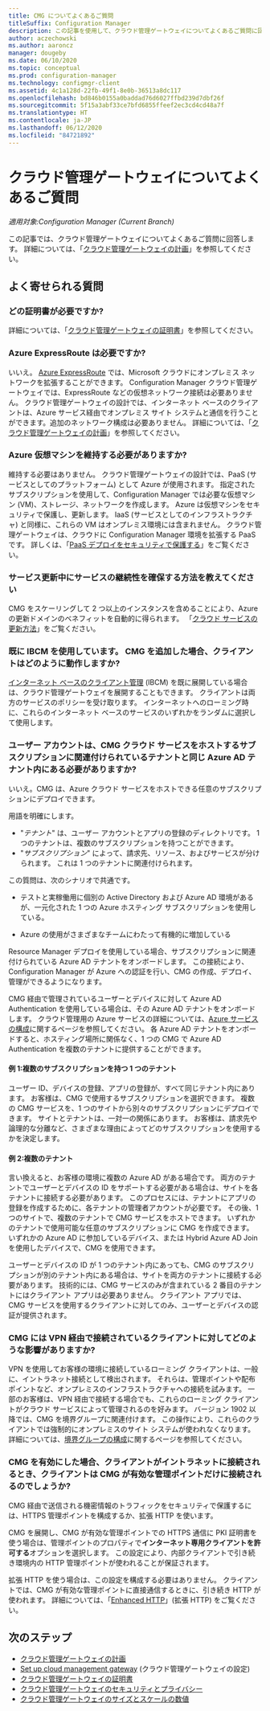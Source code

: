 ```yaml
---
title: CMG についてよくあるご質問
titleSuffix: Configuration Manager
description: この記事を使用して、クラウド管理ゲートウェイについてよくあるご質問に回答します。
author: aczechowski
ms.author: aaroncz
manager: dougeby
ms.date: 06/10/2020
ms.topic: conceptual
ms.prod: configuration-manager
ms.technology: configmgr-client
ms.assetid: 4c1a128d-22fb-49f1-8e0b-36513a8dc117
ms.openlocfilehash: bd846b0155a0baddad76d6027ffbd239d7dbf26f
ms.sourcegitcommit: 5f15a3abf33ce7bfd6855ffeef2ec3cd4cd48a7f
ms.translationtype: HT
ms.contentlocale: ja-JP
ms.lasthandoff: 06/12/2020
ms.locfileid: "84721892"
---
```

# <a name="frequently-asked-questions-about-the-cloud-management-gateway"></a>クラウド管理ゲートウェイについてよくあるご質問

*適用対象:Configuration Manager (Current Branch)*

この記事では、クラウド管理ゲートウェイについてよくあるご質問に回答します。 詳細については、「[クラウド管理ゲートウェイの計画](plan-cloud-management-gateway.md)」を参照してください。

## <a name="frequently-asked-questions"></a>よく寄せられる質問

### <a name="what-certificates-do-i-need"></a>どの証明書が必要ですか?

詳細については、「[クラウド管理ゲートウェイの証明書](certificates-for-cloud-management-gateway.md)」を参照してください。

### <a name="do-i-need-azure-expressroute"></a>Azure ExpressRoute は必要ですか?

いいえ。 [Azure ExpressRoute](/azure/expressroute/expressroute-introduction) では、Microsoft クラウドにオンプレミス ネットワークを拡張することができます。 Configuration Manager クラウド管理ゲートウェイでは、ExpressRoute などの仮想ネットワーク接続は必要ありません。 クラウド管理ゲートウェイの設計では、インターネット ベースのクライアントは、Azure サービス経由でオンプレミス サイト システムと通信を行うことができます。追加のネットワーク構成は必要ありません。 詳細については、「[クラウド管理ゲートウェイの計画](plan-cloud-management-gateway.md)」を参照してください。

<!-- SCCMDocs#1659 -->

### <a name="do-i-need-to-maintain-the-azure-virtual-machines"></a>Azure 仮想マシンを維持する必要がありますか?

維持する必要はありません。 クラウド管理ゲートウェイの設計では、PaaS (サービスとしてのプラットフォーム) として Azure が使用されます。 指定されたサブスクリプションを使用して、Configuration Manager では必要な仮想マシン (VM)、ストレージ、ネットワークを作成します。 Azure は仮想マシンをセキュリティで保護し、更新します。 IaaS (サービスとしてのインフラストラクチャ) と同様に、これらの VM はオンプレミス環境には含まれません。 クラウド管理ゲートウェイは、クラウドに Configuration Manager 環境を拡張する PaaS です。 詳しくは、「[PaaS デプロイをセキュリティで保護する](/azure/security/security-paas-deployments)」をご覧ください。

### <a name="how-can-i-ensure-service-continuity-during-service-updates"></a>サービス更新中にサービスの継続性を確保する方法を教えてください

CMG をスケーリングして 2 つ以上のインスタンスを含めることにより、Azure の更新ドメインのベネフィットを自動的に得られます。 「[クラウド サービスの更新方法](/azure/cloud-services/cloud-services-update-azure-service)」をご覧ください。

### <a name="im-already-using-ibcm-if-i-add-cmg-how-do-clients-behave"></a>既に IBCM を使用しています。 CMG を追加した場合、クライアントはどのように動作しますか?

[インターネット ベースのクライアント管理](../plan-internet-based-client-management.md) (IBCM) を既に展開している場合は、クラウド管理ゲートウェイを展開することもできます。 クライアントは両方のサービスのポリシーを受け取ります。 インターネットへのローミング時に、これらのインターネット ベースのサービスのいずれかをランダムに選択して使用します。

### <a name="do-the-user-accounts-have-to-be-in-the-same-azure-ad-tenant-as-the-tenant-associated-with-the-subscription-that-hosts-the-cmg-cloud-service"></a><a name="bkmk_tenant"></a> ユーザー アカウントは、CMG クラウド サービスをホストするサブスクリプションに関連付けられているテナントと同じ Azure AD テナント内にある必要がありますか?
<!--SCCMDocs-pr issue #2873-->
いいえ。CMG は、Azure クラウド サービスをホストできる任意のサブスクリプションにデプロイできます。

用語を明確にします。

- "_テナント_" は、ユーザー アカウントとアプリの登録のディレクトリです。 1 つのテナントは、複数のサブスクリプションを持つことができます。
- "_サブスクリプション_" によって、請求先、リソース、およびサービスが分けられます。 これは 1 つのテナントに関連付けられます。

この質問は、次のシナリオで共通です。  

- テストと実稼働用に個別の Active Directory および Azure AD 環境があるが、一元化された 1 つの Azure ホスティング サブスクリプションを使用している。

- Azure の使用がさまざまなチームにわたって有機的に増加している

Resource Manager デプロイを使用している場合、サブスクリプションに関連付けられている Azure AD テナントをオンボードします。 この接続により、Configuration Manager が Azure への認証を行い、CMG の作成、デプロイ、管理ができるようになります。  

CMG 経由で管理されているユーザーとデバイスに対して Azure AD Authentication を使用している場合は、その Azure AD テナントをオンボードします。 クラウド管理用の Azure サービスの詳細については、[Azure サービスの構成](../../../servers/deploy/configure/azure-services-wizard.md)に関するページを参照してください。 各 Azure AD テナントをオンボードすると、ホスティング場所に関係なく、1 つの CMG で Azure AD Authentication を複数のテナントに提供することができます。

#### <a name="example-1-one-tenant-with-multiple-subscriptions"></a>例 1:複数のサブスクリプションを持つ 1 つのテナント

ユーザー ID、デバイスの登録、アプリの登録が、すべて同じテナント内にあります。 お客様は、CMG で使用するサブスクリプションを選択できます。 複数の CMG サービスを、1 つのサイトから別々のサブスクリプションにデプロイできます。 サイトとテナントは、一対一の関係にあります。 お客様は、請求先や論理的な分離など、さまざまな理由によってどのサブスクリプションを使用するかを決定します。

#### <a name="example-2-multiple-tenants"></a>例 2:複数のテナント

言い換えると、お客様の環境に複数の Azure AD がある場合です。 両方のテナントでユーザーとデバイスの ID をサポートする必要がある場合は、サイトを各テナントに接続する必要があります。 このプロセスには、テナントにアプリの登録を作成するために、各テナントの管理者アカウントが必要です。 その後、1 つのサイトで、複数のテナントで CMG サービスをホストできます。 いずれかのテナントで使用可能な任意のサブスクリプションに CMG を作成できます。 いずれかの Azure AD に参加しているデバイス、または Hybrid Azure AD Join を使用したデバイスで、CMG を使用できます。

ユーザーとデバイスの ID が 1 つのテナント内にあっても、CMG のサブスクリプションが別のテナント内にある場合は、サイトを両方のテナントに接続する必要があります。 技術的には、CMG サービスのみが含まれている 2 番目のテナントにはクライアント アプリは必要ありません。 クライアント アプリでは、CMG サービスを使用するクライアントに対してのみ、ユーザーとデバイスの認証が提供されます。<!-- SCCMDocs#1902 -->

### <a name="how-does-cmg-affect-my-clients-connected-via-vpn"></a>CMG には VPN 経由で接続されているクライアントに対してどのような影響がありますか?

VPN を使用してお客様の環境に接続しているローミング クライアントは、一般に、イントラネット接続として検出されます。 それらは、管理ポイントや配布ポイントなど、オンプレミスのインフラストラクチャへの接続を試みます。 一部のお客様は、VPN 経由で接続する場合でも、これらのローミング クライアントがクラウド サービスによって管理されるのを好みます。 バージョン 1902 以降では、CMG を境界グループに関連付けます。 この操作により、これらのクライアントでは強制的にオンプレミスのサイト システムが使われなくなります。 詳細については、[境界グループの構成](setup-cloud-management-gateway.md#configure-boundary-groups)に関するページを参照してください。

### <a name="if-i-enable-a-cmg-will-my-clients-only-connect-to-the-cmg-enabled-management-point-when-theyre-connected-to-the-intranet"></a>CMG を有効にした場合、クライアントがイントラネットに接続されるとき、クライアントは CMG が有効な管理ポイントだけに接続されるのでしょうか?

CMG 経由で送信される機密情報のトラフィックをセキュリティで保護するには、HTTPS 管理ポイントを構成するか、拡張 HTTP を使います。

CMG を展開し、CMG が有効な管理ポイントでの HTTPS 通信に PKI 証明書を使う場合は、管理ポイントのプロパティで**インターネット専用クライアントを許可する**オプションを選択します。 この設定により、内部クライアントで引き続き環境内の HTTP 管理ポイントが使われることが保証されます。

拡張 HTTP を使う場合は、この設定を構成する必要はありません。 クライアントでは、CMG が有効な管理ポイントに直接通信するときに、引き続き HTTP が使われます。 詳細については、「[Enhanced HTTP](../../../plan-design/hierarchy/enhanced-http.md)」(拡張 HTTP) をご覧ください。

## <a name="next-steps"></a>次のステップ

- [クラウド管理ゲートウェイの計画](plan-cloud-management-gateway.md)
- [Set up cloud management gateway](setup-cloud-management-gateway.md) (クラウド管理ゲートウェイの設定)
- [クラウド管理ゲートウェイの証明書](certificates-for-cloud-management-gateway.md)
- [クラウド管理ゲートウェイのセキュリティとプライバシー](security-and-privacy-for-cloud-management-gateway.md)
- [クラウド管理ゲートウェイのサイズとスケールの数値](../../../plan-design/configs/size-and-scale-numbers.md#bkmk_cmg)
